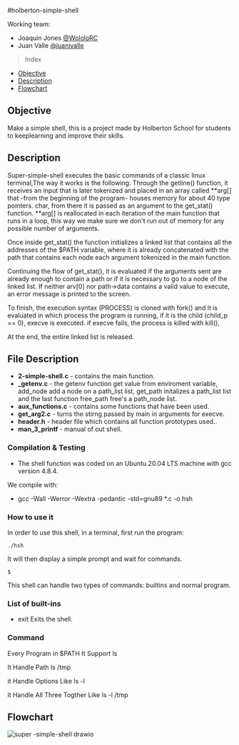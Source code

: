 #holberton-simple-shell

Working team:

* Joaquin Jones
[@WololoRC](https://github.com/WololoRC)
* Juan Valle
[@juanivalle](https://github.com/juanivalle)



> Index

- [Objective](#objective)
- [Description](#description)
- [Flowchart](#flowchart)

## Objective
Make a simple shell, this is a project made by Holberton School for students to keeplearning and improve their skills.

## Description
Super-simple-shell executes the basic commands of a classic linux terminal,The way it works is the following: Through the getline() function, it receives an input that is later tokenized and placed in an array called **arg[] that -from the beginning of the program- houses memory for about 40 type pointers. char, from there it is passed as an argument to the get_stat() function. **arg[] is reallocated in each iteration of the main function that runs in a loop, this way we make sure we don't run out of memory for any possible number of arguments.

Once inside get_stat() the function initializes a linked list that contains all the addresses of the $PATH variable, where it is already concatenated with the path that contains each node each argument tokenized in the main function.

Continuing the flow of get_stat(), it is evaluated if the arguments sent are already enough to contain a path or if it is necessary to go to a node of the linked list. If neither arv[0] nor path->data contains a valid value to execute, an error message is printed to the screen.

To finish, the execution syntax (PROCESS) is cloned with fork() and it is evaluated in which process the program is running, if it is the child (child_p == 0), execve is executed. if execve fails, the process is killed with kill(),

At the end, the entire linked list is released.
## File Description
- **2-simple-shell.c** - contains the main function.
- **_getenv.c** - the getenv function get value from enviroment variable, add_node add a node on a path_list list,
		get_path initalizes a path_list list and the last function free_path free's a path_node list.
- **aux_functions.c** - contains some functions that have been used.
- **get_arg2.c** - turns the stirng passed by main in arguments for execve.
- **header.h** - header file which contains all function prototypes used..
- **man_3_printf** - manual of out shell.

### Compilation & Testing
* The shell function was coded on an Ubuntu 20.04 LTS machine with gcc version 4.8.4.

We compile with:
* gcc -Wall -Werror -Wextra -pedantic -std=gnu89 *.c -o hsh
### How to use it

In order to use this shell, in a terminal, first run the program:

`./hsh`

It will then display a simple prompt and wait for commands.

`$`

This shell can handle two types of commands: builtins and normal program.

### List of built-ins
* exit
    Exits the shell.
### Command
Every Program in $PATH It Support ls

It Handle Path ls /tmp

it Handle Options Like ls -l

it Handle All Three Togther Like ls -l /tmp

## Flowchart
![super -simple-shell drawio](https://user-images.githubusercontent.com/110310135/206923817-f15e18cd-6382-437b-a8b3-8a901955919a.png)
